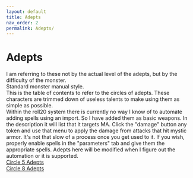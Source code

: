 ```yaml
---
layout: default
title: Adepts
nav_order: 2
permalink: Adepts/
---
```

# Adepts
I am referring to these not by the actual level of the adepts, but by the difficulty of the monster.
<br>
Standard monster manual style.
<br>
This is the table of contents to refer to the circles of adepts. These characters are trimmed down of useless talents to make using them as simple as possible. 
<br>
Within the roll20 system there is currently no way I know of to automate adding spells using an import. So I have added them as basic weapons. In the description it will list that it targets MA. Click the "damage" button any token and use that menu to apply the damage from attacks that hit mystic armor. It's not that slow of a process once you get used to it. If you wish, properly enable spells in the "parameters" tab and give them the appropriate spells. Adepts here will be modified when I figure out the automation or it is supported.
<br>
[Circle 5 Adepts](/Adepts/circle_five/)
<br>
[Circle 8 Adepts](/Adepts/circle_eight/)